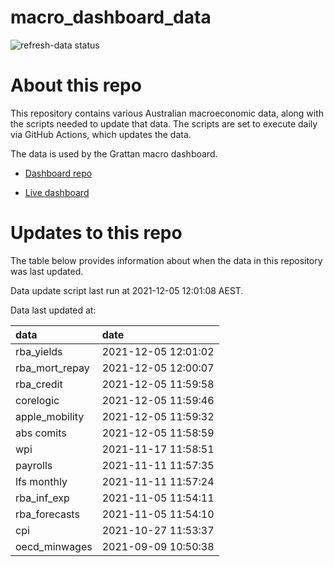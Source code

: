 
<!-- README.md is generated from README.Rmd. Please edit that file -->

# macro\_dashboard\_data

<!-- badges: start -->

![refresh-data
status](https://github.com/grattan/macro_dashboard_data/workflows/refresh-data/badge.svg)

<!-- badges: end -->

# About this repo

This repository contains various Australian macroeconomic data, along
with the scripts needed to update that data. The scripts are set to
execute daily via GitHub Actions, which updates the data.

The data is used by the Grattan macro dashboard.

  - [Dashboard repo](https://github.com/grattan/macrodashboard)

  - [Live dashboard](https://mattcowgill.shinyapps.io/macrodashboard/)

# Updates to this repo

The table below provides information about when the data in this
repository was last updated.

Data update script last run at 2021-12-05 12:01:08 AEST.

Data last updated at:

| data             | date                |
| :--------------- | :------------------ |
| rba\_yields      | 2021-12-05 12:01:02 |
| rba\_mort\_repay | 2021-12-05 12:00:07 |
| rba\_credit      | 2021-12-05 11:59:58 |
| corelogic        | 2021-12-05 11:59:46 |
| apple\_mobility  | 2021-12-05 11:59:32 |
| abs comits       | 2021-12-05 11:58:59 |
| wpi              | 2021-11-17 11:58:51 |
| payrolls         | 2021-11-11 11:57:35 |
| lfs monthly      | 2021-11-11 11:57:24 |
| rba\_inf\_exp    | 2021-11-05 11:54:11 |
| rba\_forecasts   | 2021-11-05 11:54:10 |
| cpi              | 2021-10-27 11:53:37 |
| oecd\_minwages   | 2021-09-09 10:50:38 |
